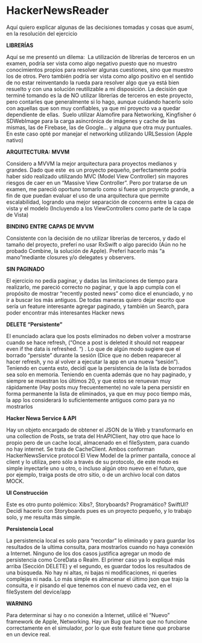 # HackerNewsReader

Aquí quiero explicar algunas de las decisiones tomadas y cosas que asumí, en la resolución del ejercicio

**LIBRERÍAS** 

Aquí se me presentó un dilema: 
La utilización de librerías de terceros en un examen, podría ser vista como algo negativo puesto que no muestro conocimientos propios para resolver algunas cuestiones, sino que muestro los de otros. Pero también podría ser vista como algo positivo en el sentido de no estar reinventando la rueda para resolver algo que ya está bien resuelto y con una solución reutilizable a mi disposición.
La decisión que terminé tomando es la de NO utilizar librerías de terceros en este proyecto, pero contarles que generalmente si lo hago, aunque cuidando hacerlo solo con aquellas que son muy confiables, ya que mi proyecto va a quedar dependiente de ellas. 
Suelo utilizar Alamofire para Networking, Kingfisher ó SDWebImage para la carga asincrónica de imágenes y cache de las mismas, las de Firebase, las de Google… y alguna que otra muy puntuales. En este caso opté por manejar el networking utilizando URLSession (Apple nativo)

**ARQUITECTURA: MVVM**

Considero a MVVM la mejor arquitectura para proyectos medianos y grandes. Dado que este  es un proyecto pequeño, perfectamente podría haber sido realizado utilizando MVC (Model View Controller) sin mayores riesgos de caer en un “Massive View Controller”. Pero por tratarse de un examen, me pareció oportuno tomarlo como si fuese un proyecto grande, a fin de que puedan evaluar el uso de una arquitectura que permite escalabilidad, logrando una mejor separación de concerns entre la capa de vista y el modelo (Incluyendo a los ViewControllers como parte de la capa de Vista)

**BINDING ENTRE CAPAS DE MVVM**

Consistente con la decisión de no utilizar librerías de terceros, y dado el tamaño del proyecto, preferí no usar RxSwift o algo parecido (Aún no he probado Combine, la solución de Apple).
Preferí hacerlo más “a mano”mediante closures y/o delegates y observers.

**SIN PAGINADO**

El ejercicio no pedía paginar, y dadas las limitaciones de tiempo para realizarlo, me pareció correcto no paginar, y que la app cumpla con el propósito de mostrar “recently posted news” como dice el enunciado, y no ir a buscar los más antiguos. De todas maneras quiero dejar escrito que sería un feature interesante agregar paginado, y también un Search, para poder encontrar más interesantes Hacker news

**DELETE “Persistente”**

El enunciado aclara que los posts eliminados no deben volver a mostrarse cuando se hace refresh, (“Once a post is deleted it should not reappear even if the data is refreshed. “) . Lo que de algún modo sugiere que el borrado “persiste” durante la sesión (Dice que no deben reaparecer al hacer refresh, y no al volver a ejecutar la app en una nueva “sesión”). Teniendo en cuenta esto, decidí que la persistencia de la lista de borrados sea solo en memoria. Teniendo en cuenta además que no hay paginado, y siempre se muestran los últimos 20, y que estos se renuevan muy rápidamente (Hay posts muy frecuentemente) no vale la pena persistir en forma permanente la lista de eliminados, ya que en muy poco tiempo más, la app los considerará lo suficientemente antiguos como para ya no mostrarlos

**Hacker Newa Service & API**

Hay un objeto encargado de obtener el JSON de la Web y transformarlo en una collection de Posts, se trata del HnAPIClient, hay otro que hace lo propio pero de un cache local, almacenado en el fileSystem, para cuando no hay internet. Se trata de CacheClient. Ambos conforman HackerNewsService protocol
El View Model de la primer pantalla, conoce al client y lo utiliza, pero sólo a través de su protocolo, de este modo es simple inyectarle uno u otro, o incluso algún otro nuevo en el futuro, que por ejemplo, traiga posts de otro sitio, o de un archivo local con datos MOCK.

**UI Construcción**

Este es otro punto polémico: Xibs?, Storyboards? Programático? SwiftUI? Decidí hacerlo con Storyboards pues es un proyecto pequeño, y lo trabajo solo, y me resulta más simple. 

**Persistencia Local**

La persistencia local es solo para “recordar” lo eliminado y para guardar los resultados de la ultima consulta, para mostrarlos cuando no haya conexión a Internet.
Ninguno de los dos casos justifica agregar un modo de persistencia como CoreData o Realm. El primer caso ya lo expliqué más arriba (Sección DELETE) y el segundo, es guardar todos los resultados de una búsqueda. No hay ni altas, ni bajas ni modificaciones, ni queries complejas ni nada. Lo más simple es almacenar el último json que trajo la consulta, e ir pisando el que tenemos con el nuevo cada vez, en el fileSystem del device/app

**WARNING**

Para determinar si hay o no conexión a Internet, utilicé el “Nuevo” framework de Apple, Networking. Hay un Bug que hace que no funcione correctamente en el simulador, por lo que este feature tiene que probarse en un device real.
